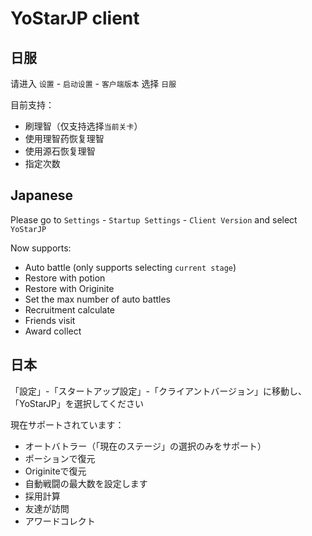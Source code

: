# YoStarJP client

## 日服

请进入 `设置` - `启动设置` - `客户端版本` 选择 `日服`

目前支持：  

- 刷理智（仅支持选择`当前关卡`）
- 使用理智药恢复理智
- 使用源石恢复理智
- 指定次数

## Japanese

Please go to `Settings` - `Startup Settings` - `Client Version` and select `YoStarJP`

Now supports:  

- Auto battle (only supports selecting `current stage`)
- Restore with potion
- Restore with Originite
- Set the max number of auto battles
- Recruitment calculate
- Friends visit
- Award collect

## 日本

「設定」-「スタートアップ設定」-「クライアントバージョン」に移動し、「YoStarJP」を選択してください

現在サポートされています：

- オートバトラー（「現在のステージ」の選択のみをサポート）
- ポーションで復元
- Originiteで復元
- 自動戦闘の最大数を設定します
- 採用計算
- 友達が訪問
- アワードコレクト

